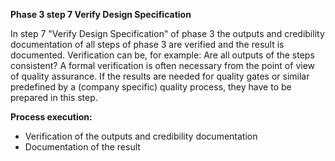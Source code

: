 **Phase 3 step 7 Verify Design Specification**

In step 7 "Verify Design Specification" of phase 3 the outputs and credibility documentation of  all steps of phase 3 are verified and the result is documented. Verification can be, for example: Are all outputs of the steps consistent? A formal verification is often necessary from the point of view of quality assurance.
If the results are needed for quality gates or similar predefined by a (company specific) quality process, they have to be prepared in this step.

**Process execution:**
- Verification of the outputs and credibility documentation
- Documentation of the result

